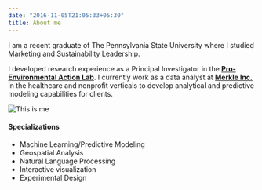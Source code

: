 ```yaml
---
date: "2016-11-05T21:05:33+05:30"
title: About me
---
```


I am a recent graduate of The Pennsylvania State University where I studied Marketing and Sustainability Leadership.

I developed research experience as a Principal Investigator in the [**Pro-Environmental Action Lab**](https://swimlab.weebly.com). I currently work as a data analyst at [**Merkle Inc.**](https://merkleinc.com) in the healthcare and nonprofit verticals to develop analytical and predictive modeling capabilities for clients.

![This is me][1]

#### Specializations

* Machine Learning/Predictive Modeling
* Geospatial Analysis
* Natural Language Processing
* Interactive visualization 
* Experimental Design


[1]: /img/about.jpg
